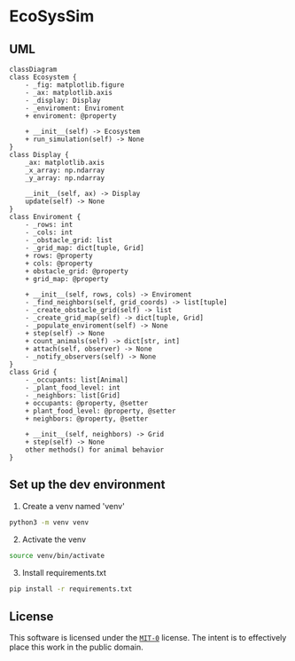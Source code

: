 # EcoSysSim

## UML
```mermaid
classDiagram
class Ecosystem {
    - _fig: matplotlib.figure
    - _ax: matplotlib.axis
    - _display: Display
    - _enviroment: Enviroment
    + enviroment: @property

    + __init__(self) -> Ecosystem
    + run_simulation(self) -> None
}
class Display {
    _ax: matplotlib.axis
    _x_array: np.ndarray
    _y_array: np.ndarray

    __init__(self, ax) -> Display
    update(self) -> None
}
class Enviroment {
    - _rows: int
    - _cols: int
    - _obstacle_grid: list
    - _grid_map: dict[tuple, Grid]
    + rows: @property
    + cols: @property
    + obstacle_grid: @property
    + grid_map: @property

    + __init__(self, rows, cols) -> Enviroment
    - _find_neighbors(self, grid_coords) -> list[tuple]
    - _create_obstacle_grid(self) -> list
    - _create_grid_map(self) -> dict[tuple, Grid]
    - _populate_enviroment(self) -> None
    + step(self) -> None
    + count_animals(self) -> dict[str, int]
    + attach(self, observer) -> None
    - _notify_observers(self) -> None
}
class Grid {
    - _occupants: list[Animal]
    - _plant_food_level: int
    - _neighbors: list[Grid]
    + occupants: @property, @setter
    + plant_food_level: @property, @setter
    + neighbors: @property, @setter

    + __init__(self, neighbors) -> Grid
    + step(self) -> None
    other methods() for animal behavior
}

```

## Set up the dev environment
1. Create a venv named 'venv'
```bash
python3 -m venv venv
```
2. Activate the venv
```bash
source venv/bin/activate
```
3. Install requirements.txt
```bash
pip install -r requirements.txt
```

## License
This software is licensed under the [`MIT-0`](https://github.com/aws/mit-0) license. The intent is to effectively place this work in the public domain.